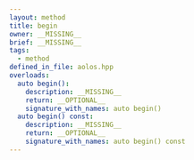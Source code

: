 ```yaml
---
layout: method
title: begin
owner: __MISSING__
brief: __MISSING__
tags:
  - method
defined_in_file: aolos.hpp
overloads:
  auto begin():
    description: __MISSING__
    return: __OPTIONAL__
    signature_with_names: auto begin()
  auto begin() const:
    description: __MISSING__
    return: __OPTIONAL__
    signature_with_names: auto begin() const
---
```

